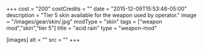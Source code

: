 +++
cost = "200"
costCredits = ""
date = "2015-12-09T15:53:46-05:00"
description = "Tier 5 skin available for the weapon used by operator."
image = "/images/gear/skin/.jpg"
modType = "skin"
tags = ["weapon mod","skin","tier 5"]
title = "acid rain"
type = "weapon-mod"

[images]
  alt = ""
  src = ""
+++
